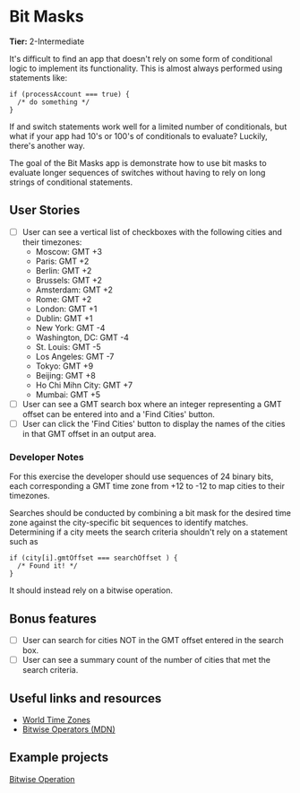 # Bit Masks

**Tier:** 2-Intermediate

It's difficult to find an app that doesn't rely on some form of conditional
logic to implement its functionality. This is almost always performed using 
statements like:
```
if (processAccount === true) { 
  /* do something */
}
```
If and switch statements work well for a limited number of conditionals, but
what if your app had 10's or 100's of conditionals to evaluate? Luckily, there's
another way.

The goal of the Bit Masks app is demonstrate how to use bit masks to evaluate
longer sequences of switches without having to rely on long strings of 
conditional statements.

## User Stories

-   [ ] User can see a vertical list of checkboxes with the following cities
and their timezones:
    - Moscow: GMT +3
    - Paris: GMT +2
    - Berlin: GMT +2
    - Brussels: GMT +2
    - Amsterdam: GMT +2
    - Rome: GMT +2 
    - London: GMT +1
    - Dublin: GMT +1
    - New York: GMT -4
    - Washington, DC: GMT -4
    - St. Louis: GMT -5
    - Los Angeles: GMT -7
    - Tokyo: GMT +9
    - Beijing: GMT +8
    - Ho Chi Mihn City: GMT +7
    - Mumbai: GMT +5
-   [ ] User can see a GMT search box where an integer representing a GMT offset
can be entered into and a 'Find Cities' button.
-   [ ] User can click the 'Find Cities' button to display the names of the
cities in that GMT offset in an output area.

### Developer Notes

For this exercise the developer should use sequences of 24 
binary bits, each corresponding a GMT time zone from +12 to -12 to map cities
to their timezones. 

Searches should be conducted by combining a bit mask for the desired time zone
against the city-specific bit sequences to identify matches. Determining if a 
city meets the search criteria shouldn't rely on a statement such as
```
if (city[i].gmtOffset === searchOffset ) {
  /* Found it! */
}
```
It should instead rely on a bitwise operation.

## Bonus features

-   [ ] User can search for cities NOT in the GMT offset entered in the 
search box.
-   [ ] User can see a summary count of the number of cities that met the
search criteria.

## Useful links and resources

- [World Time Zones](https://greenwichmeantime.com/time-zone/definition/)
- [Bitwise Operators (MDN)](https://developer.mozilla.org/en-US/docs/Web/JavaScript/Reference/Operators/Bitwise_Operators)

## Example projects

[Bitwise Operation](https://codepen.io/Lunoware/pen/XBWEPY)
